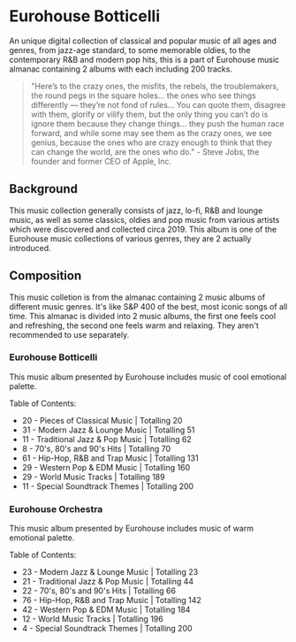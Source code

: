 # Eurohouse Botticelli

An unique digital collection of classical and popular music of all ages and genres, from jazz-age standard, to some memorable oldies, to the contemporary R&B and modern pop hits, this is a part of Eurohouse music almanac containing 2 albums with each including 200 tracks.

> "Here’s to the crazy ones, the misfits, the rebels, the troublemakers, the round pegs in the square holes… the ones who see things differently — they’re not fond of rules… You can quote them, disagree with them, glorify or vilify them, but the only thing you can’t do is ignore them because they change things… they push the human race forward, and while some may see them as the crazy ones, we see genius, because the ones who are crazy enough to think that they can change the world, are the ones who do." - Steve Jobs, the founder and former CEO of Apple, Inc.

## Background

This music collection generally consists of jazz, lo-fi, R&B and lounge music, as well as some classics, oldies and pop music from various artists which were discovered and collected circa 2019. This album is one of the Eurohouse music collections of various genres, they are 2 actually introduced.

## Composition

This music colletion is from the almanac containing 2 music albums of different music genres. It's like S&P 400 of the best, most iconic songs of all time. This almanac is divided into 2 music albums, the first one feels cool and refreshing, the second one feels warm and relaxing. They aren't recommended to use separately.

### Eurohouse Botticelli

This music album presented by Eurohouse includes music of cool emotional palette.

Table of Contents:

* 20 - Pieces of Classical Music | Totalling 20
* 31 - Modern Jazz & Lounge Music | Totalling 51
* 11 - Traditional Jazz & Pop Music | Totalling 62
* 8 - 70's, 80's and 90's Hits | Totalling 70
* 61 - Hip-Hop, R&B and Trap Music | Totalling 131
* 29 - Western Pop & EDM Music | Totalling 160
* 29 - World Music Tracks | Totalling 189
* 11 - Special Soundtrack Themes | Totalling 200

### Eurohouse Orchestra

This music album presented by Eurohouse includes music of warm emotional palette.

Table of Contents:

* 23 - Modern Jazz & Lounge Music | Totalling 23
* 21 - Traditional Jazz & Pop Music | Totalling 44
* 22 - 70's, 80's and 90's Hits | Totalling 66
* 76 - Hip-Hop, R&B and Trap Music | Totalling 142
* 42 - Western Pop & EDM Music | Totalling 184
* 12 - World Music Tracks | Totalling 196
* 4 - Special Soundtrack Themes | Totalling 200
